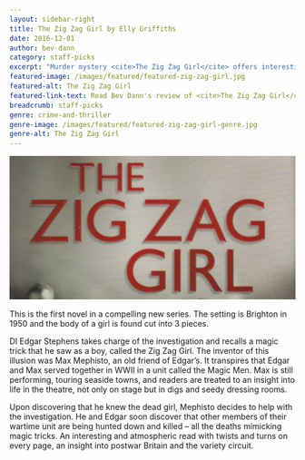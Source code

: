 ```yaml
---
layout: sidebar-right
title: The Zig Zag Girl by Elly Griffiths
date: 2016-12-01
author: bev-dann
category: staff-picks
excerpt: "Murder mystery <cite>The Zig Zag Girl</cite> offers interesting insights into life on the variety circuit in the 1950s"
featured-image: /images/featured/featured-zig-zag-girl.jpg
featured-alt: The Zig Zag Girl
featured-link-text: Read Bev Dann's review of <cite>The Zig Zag Girl</cite>, by Elly Griffiths.
breadcrumb: staff-picks
genre: crime-and-thriller
genre-image: /images/featured/featured-zig-zag-girl-genre.jpg
genre-alt: The Zig Zag Girl
---
```


![The Zig Zag Girl](/images/featured/featured-zig-zag-girl.jpg)

This is the first novel in a compelling new series. The setting is Brighton in 1950 and the body of a girl is found cut into 3 pieces.

DI Edgar Stephens takes charge of the investigation and recalls a magic trick that he saw as a boy, called the Zig Zag Girl. The inventor of this illusion was Max Mephisto, an old friend of Edgar’s. It transpires that Edgar and Max served together in WWII in a unit called the Magic Men. Max is still performing, touring seaside towns, and readers are treated to an insight into life in the theatre, not only on stage but in digs and seedy dressing rooms.

Upon discovering that he knew the dead girl, Mephisto decides to help with the investigation. He and Edgar soon discover that other members of their wartime unit are being hunted down and killed – all the deaths mimicking magic tricks. An interesting and atmospheric read with twists and turns on every page, an insight into postwar Britain and the variety circuit.
